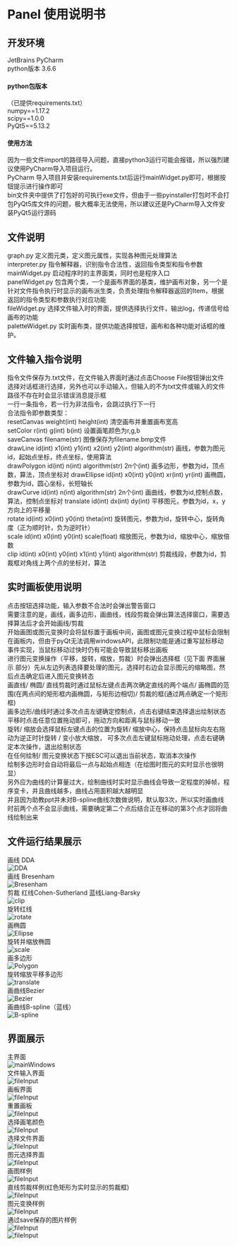 # Panel 使用说明书
## 开发环境
JetBrains PyCharm  
python版本 3.6.6
#### python包版本
（已提供requirements.txt）  
numpy==1.17.2  
scipy==1.0.0  
PyQt5==5.13.2

#### 使用方法
因为一些文件import的路径导入问题，直接python3运行可能会报错，所以强烈建议使用PyCharm导入项目运行。  
PyCharm 导入项目并安装requirements.txt后运行mainWidget.py即可，根据按钮提示进行操作即可  
bin文件夹中提供了打包好的可执行exe文件，但由于一些pyinstaller打包时不会打包PyQt5库文件的问题，极大概率无法使用，所以建议还是PyCharm导入文件安装PyQt5运行源码  
## 文件说明
graph.py 定义图元类，定义图元属性，实现各种图元处理算法  
interpreter.py 指令解释器，识别指令合法性，返回指令类型和指令参数  
mainWidget.py 启动程序时的主界面类，同时也是程序入口  
panelWidget.py 包含两个类，一个是画布界面的基类，维护画布对象，另一个是针对文件指令执行时显示的画布派生类，负责处理指令解释器返回的Item，根据返回的指令类型和参数执行对应功能  
fileWidget.py 选择文件输入时的界面，提供选择执行文件，输出log，传递信号给画布的功能  
paletteWidget.py 实时画布类，提供功能选择按钮，画布和各种功能对话框的维护。  
## 文件输入指令说明
指令文件保存为.txt文件，在文件输入界面时通过点击Choose File按钮弹出文件选择对话框进行选择，另外也可以手动输入，但输入的不为txt文件或输入的文件路径不存在时会显示错误消息提示框  
一行一条指令，若一行为非法指令，会跳过执行下一行  
合法指令即参数类型：  
resetCanvas weight(int) height(int) 清空画布并重置画布宽高  
setColor r(int) g(int) b(int) 设置画笔颜色为r,g,b  
saveCanvas filename(str) 图像保存为filename.bmp文件  
drawLine id(int) x1(int) y1(int) x2(int) y2(int) algorithm(str) 画线，参数为图元id，起始点坐标，终点坐标，使用算法  
drawPolygon id(int) n(int) algorithm(str) 2n个(int)  画多边形，参数为id，顶点数，算法，顶点坐标对
drawEllipse id(int) x0(int) y0(int) xr(int) yr(int) 画椭圆，参数为id，圆心坐标，长短轴长  
drawCurve id(int) n(int) algorithm(str) 2n个(int)  画曲线，参数为id,控制点数，算法，控制点坐标对
translate id(int) dx(int) dy(int) 平移图元，参数为id，x，y方向上的平移量  
rotate id(int) x0(int) y0(int) theta(int) 旋转图元，参数为id，旋转中心，旋转角度（正为顺时针，负为逆时针）  
scale id(int) x0(int) y0(int) scale(float) 缩放图元，参数为id，缩放中心，缩放倍数    
clip id(int) x0(int) y0(int) x1(int) y1(int) algorithm(str) 剪裁线段，参数为id，剪裁框对角线上两个点的坐标对，算法  
## 实时画板使用说明
点击按钮选择功能，输入参数不合法时会弹出警告窗口  
需要注意的是，画线，画多边形，画曲线，线段剪裁会弹出算法选择窗口，需要选择算法后才会开始画线/剪裁  
开始画图或图元变换时会将鼠标置于画板中间，画图或图元变换过程中鼠标会限制在画板内，但由于pyQt无法调用windowsAPI，此限制功能是通过重写鼠标移动事件实现，当鼠标移动过快时仍有可能会导致鼠标移出画板  
进行图元变换操作（平移，旋转，缩放，剪裁）时会弹出选择框（见下面 界面展示 部分）先从左边列表选择要处理的图元，选择时右边会显示图元的缩略图，然后点击确定后进入图元变换转态  
画直线/ 椭圆/ 直线剪裁时通过鼠标左键点击两次确定直线的两个端点/ 画椭圆的范围(在两点间的矩形框内画椭圆，与矩形边相切)/ 剪裁的框(通过两点确定一个矩形框)  
画多边形/曲线时通过多次点击左键确定控制点，点击右键结束选择退出绘制状态  
平移时点击任意位置拖动即可，拖动方向和距离与鼠标移动一致  
旋转/ 缩放会选择鼠标左键点击的位置为旋转/ 缩放中心，保持点击鼠标向左右拖动为逆正时针旋转 / 变小放大缩放， 可多次点击左键鼠标拖动处理，点击右键确定本次操作，退出绘制状态   
在任何绘制/ 图元变换状态下按ESC可以退出当前状态，取消本次操作  
绘制多边形时会自动将最后一点与起始点相连（在绘图时图元的实时显示也很明显）  
另外应为曲线的计算量过大，绘制曲线时实时显示曲线会导致一定程度的掉帧，程序变卡，并且曲线越多，曲线占用面积越大越明显  
并且因为助教ppt并未对B-spline曲线次数做说明，默认取3次，所以实时画曲线时前两个点不会显示曲线，需要确定第二个点后结合正在移动的第3个点才回将曲线绘制出来  
## 文件运行结果展示
画线 DDA  
![DDA](example_picture/output_1.bmp)  
画线 Bresenham  
![Bresenham](example_picture/output_2.bmp)  
剪裁 红线Cohen-Sutherland 蓝线Liang-Barsky  
![clip](example_picture/output_3.bmp)  
旋转红线  
![rotate](example_picture/output_4.bmp)  
画椭圆  
![Ellipse](example_picture/output_5.bmp)  
旋转并缩放椭圆  
![scale](example_picture/output_6.bmp)  
画多边形  
![Polygon](example_picture/output_7.bmp)  
旋转缩放平移多边形  
![translate](example_picture/output_8.bmp)  
画曲线Bezier    
![Bezier](example_picture/output_9.bmp)  
画曲线B-spline（蓝线）  
![B-spline](example_picture/output_10.bmp)  
## 界面展示
主界面  
![mainWindows](example_picture/main.png)  
文件输入界面  
![fileInput](example_picture/fileInput.png)  
画板界面  
![fileInput](example_picture/palette.png)  
重置画板  
![fileInput](example_picture/reset.png)  
选择画笔颜色  
![fileInput](example_picture/color.png)  
选择文件界面  
![fileInput](example_picture/file.png)  
图元选择界面  
![fileInput](example_picture/select.png)  
画图样例  
![fileInput](example_picture/example_draw.png)  
直线剪裁样例(红色矩形为实时显示的剪裁框)  
![fileInput](example_picture/example_clip.png)  
图元变换样例  
![fileInput](example_picture/example_process.png)  
通过save保存的图片样例  
![fileInput](example_picture/test1.bmp)  
![fileInput](example_picture/test2.bmp)  

